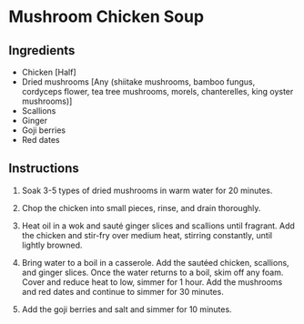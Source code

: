 # Mushroom Chicken Soup

## Ingredients

- Chicken [Half]
- Dried mushrooms [Any (shiitake mushrooms, bamboo fungus, cordyceps flower, tea tree mushrooms, morels, chanterelles, king oyster mushrooms)]
- Scallions
- Ginger
- Goji berries
- Red dates

## Instructions

1. Soak 3-5 types of dried mushrooms in warm water for 20 minutes.

2. Chop the chicken into small pieces, rinse, and drain thoroughly.

3. Heat oil in a wok and sauté ginger slices and scallions until fragrant. Add the chicken and stir-fry over medium heat, stirring constantly, until lightly browned.

4. Bring water to a boil in a casserole. Add the sautéed chicken, scallions, and ginger slices. Once the water returns to a boil, skim off any foam. Cover and reduce heat to low, simmer for 1 hour. Add the mushrooms and red dates and continue to simmer for 30 minutes.

5. Add the goji berries and salt and simmer for 10 minutes.